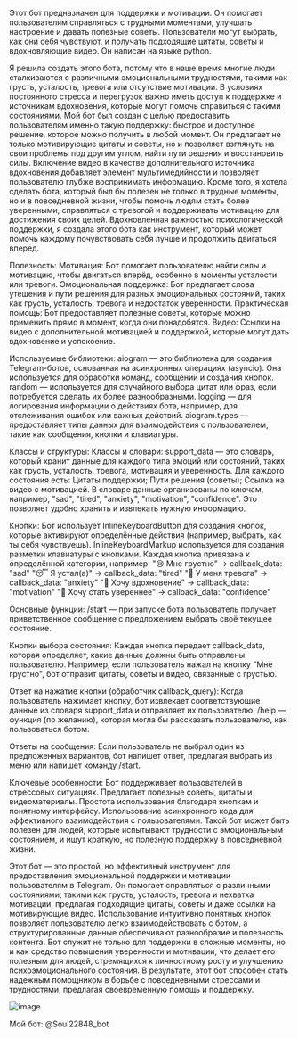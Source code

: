 Этот бот предназначен для поддержки и мотивации. Он помогает пользователям справляться с трудными моментами, улучшать настроение и давать полезные советы. 
Пользователи могут выбрать, как они себя чувствуют, и получать подходящие цитаты, советы и вдохновляющие видео.
Он написан на языке python.

Я решила создать этого бота, потому что в наше время многие люди сталкиваются с различными эмоциональными трудностями, такими как грусть, усталость, тревога или отсутствие мотивации. 
В условиях постоянного стресса и перегрузок важно иметь доступ к поддержке и источникам вдохновения, которые могут помочь справиться с такими состояниями.
Мой бот был создан с целью предоставить пользователям именно такую поддержку: быстрое и доступное решение, которое можно получить в любой момент. 
Он предлагает не только мотивирующие цитаты и советы, но и позволяет взглянуть на свои проблемы под другим углом, найти пути решения и восстановить силы. 
Включение видео в качестве дополнительного источника вдохновения добавляет элемент мультимедийности и позволяет пользователю глубже воспринимать информацию.
Кроме того, я хотела сделать бота, который был бы полезен не только в трудные моменты, но и в повседневной жизни, чтобы помочь людям стать более уверенными, справляться с тревогой и поддерживать мотивацию для достижения своих целей. 
Вдохновленная важностью психологической поддержки, я создала этого бота как инструмент, который может помочь каждому почувствовать себя лучше и продолжить двигаться вперед.

Полезность:
  Мотивация: Бот помогает пользователю найти силы и мотивацию, чтобы двигаться вперёд, особенно в моменты усталости или тревоги.
  Эмоциональная поддержка: Бот предлагает слова утешения и пути решения для разных эмоциональных состояний, таких как грусть, усталость, тревога и недостаток уверенности.
  Практическая помощь: Бот предоставляет полезные советы, которые можно применить прямо в момент, когда они понадобятся.
  Видео: Ссылки на видео с дополнительной мотивацией и поддержкой, которые могут дать вдохновение и успокоение.

Используемые библиотеки:
 aiogram — это библиотека для создания Telegram-ботов, основанная на асинхронных операциях (asyncio). Она используется для обработки команд, сообщений и создания кнопок.
 random — используется для случайного выбора цитат или фраз, если потребуется сделать их более разнообразными.
 logging — для логирования информации о действиях бота, например, для отслеживания ошибок или важных действий.
 aiogram.types — предоставляет типы данных для взаимодействия с пользователем, такие как сообщения, кнопки и клавиатуры.

Классы и структуры:
   Классы и словари:
   support_data — это словарь, который хранит данные для каждого типа эмоций или состояний, таких как грусть, усталость, тревога, мотивация и уверенность. Для каждого состояния есть:
   Цитаты поддержки;
   Пути решения (советы);
   Ссылка на видео с мотивацией.
   В словаре данные организованы по ключам, например, "sad", "tired", "anxiety", "motivation", "confidence". Это позволяет удобно хранить и извлекать нужную информацию.

Кнопки:
Бот использует InlineKeyboardButton для создания кнопок, которые активируют определённые действия (например, выбрать, как ты себя чувствуешь).
InlineKeyboardMarkup используется для создания разметки клавиатуры с кнопками.
Каждая кнопка привязана к определённой категории, например:
  "😢 Мне грустно" → callback_data: "sad"
  "😴 Я устал(а)" → callback_data: "tired"
  "🧠 У меня тревога" → callback_data: "anxiety"
  "🚀 Хочу вдохновение" → callback_data: "motivation"
  "💪 Хочу стать увереннее" → callback_data: "confidence"

Основные функции:
/start — при запуске бота пользователь получает приветственное сообщение с предложением выбрать своё текущее состояние.

Кнопки выбора состояния:
Каждая кнопка передает callback_data, которая определяет, какие данные должны быть отправлены пользователю. Например, если пользователь нажал на кнопку "Мне грустно", бот отправит цитаты, советы и видео, связанные с грустью.

Ответ на нажатие кнопки (обработчик callback_query):
Когда пользователь нажимает кнопку, бот извлекает соответствующие данные из словаря support_data и отправляет их пользователю.
/help — функция (по желанию), которая могла бы рассказать пользователю, как пользоваться ботом.

Ответы на сообщения:
Если пользователь не выбрал один из предложенных вариантов, бот напишет ответ, предлагая выбрать из меню или напишет команду /start.

Ключевые особенности:
  Бот поддерживает пользователей в стрессовых ситуациях.
  Предлагает полезные советы, цитаты и видеоматериалы.
  Простота использования благодаря кнопкам и понятному интерфейсу.
  Использование асинхронного кода для эффективного взаимодействия с пользователями.
  Такой бот может быть полезен для людей, которые испытывают трудности с эмоциональным состоянием, и ищут краткую, но полезную поддержку в повседневной жизни.

Этот бот — это простой, но эффективный инструмент для предоставления эмоциональной поддержки и мотивации пользователям в Telegram.
Он помогает справляться с различными состояниями, такими как грусть, усталость, тревога и нехватка мотивации, предлагая подходящие цитаты, советы и даже ссылки на мотивирующие видео. 
Использование интуитивно понятных кнопок позволяет пользователю легко взаимодействовать с ботом, а структурированные данные обеспечивают разнообразие и полезность контента.
Бот служит не только для поддержки в сложные моменты, но и как средство повышения уверенности и мотивации, что делает его полезным для людей, стремящихся к личностному росту и улучшению психоэмоционального состояния. 
В результате, этот бот способен стать надежным помощником в борьбе с повседневными стрессами и трудностями, предлагая своевременную помощь и поддержку.

![image](https://github.com/user-attachments/assets/dbc735fe-477f-4911-bb4f-938db1cc1e1c)

Мой бот: @Soul22848_bot

